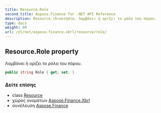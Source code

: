 ```yaml
---
title: Resource.Role
second_title: Aspose.Finance for .NET API Reference
description: Resource ιδιοκτησία. Λαμβάνει ή ορίζει το ρόλο του πόρου.
type: docs
weight: 40
url: /el/net/aspose.finance.xbrl/resource/role/
---
```

## Resource.Role property

Λαμβάνει ή ορίζει το ρόλο του πόρου.

```csharp
public string Role { get; set; }
```

### Δείτε επίσης

* class [Resource](../)
* χώρος ονομάτων [Aspose.Finance.Xbrl](../../resource/)
* συνέλευση [Aspose.Finance](../../../)


